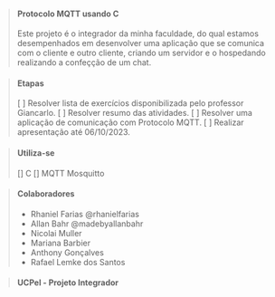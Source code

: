 > #### Protocolo MQTT usando C
> Este projeto é o integrador da minha faculdade, do qual estamos desempenhados em desenvolver uma aplicação que se comunica com o cliente e outro cliente, criando um servidor e o hospedando realizando a confeçção de um chat.


> #### Etapas
> [ ] Resolver lista de exercícios disponibilizada pelo professor Giancarlo.
> [ ] Resolver resumo das atividades.
> [ ] Resolver uma aplicação de comunicação com Protocolo MQTT.
> [ ] Realizar apresentação até 06/10/2023.

> #### Utiliza-se
> [] C
> [] MQTT Mosquitto

> #### Colaboradores
> * Rhaniel Farias @rhanielfarias
> * Allan Bahr @madebyallanbahr
> * Nicolai Muller
> * Mariana Barbier
> * Anthony Gonçalves 
> * Rafael Lemke dos Santos

> #### UCPel - Projeto Integrador